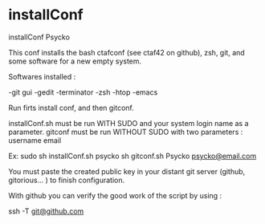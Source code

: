 installConf
===========

installConf Psycko

This conf installs the bash ctafconf (see ctaf42 on github), zsh, git, and some software for a new empty system. 

Softwares installed :

-git gui
-gedit
-terminator
-zsh
-htop
-emacs

Run firts install conf, and then gitconf.

installConf.sh must be run WITH SUDO and your system login name as a parameter.
gitconf must be run WITHOUT SUDO with two parameters : username email

Ex: 
sudo sh installConf.sh psycko
sh gitconf.sh Psycko psycko@email.com

You must paste the created public key in your distant git server (github, gitorious... ) to finish configuration.

With github you can verify the good work of the script by using : 

ssh -T git@github.com

